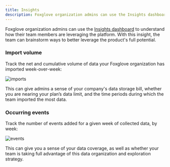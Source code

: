 ```yaml
---
title: Insights
description: Foxglove organization admins can use the Insights dashboard to understand how their team members are leveraging the platform. With this insight, the team can brainstorm ways to better leverage the product's full potential.
---
```


Foxglove organization admins can use the [Insights dashboard](https://console.foxglove.dev/settings/insights) to understand how their team members are leveraging the platform. With this insight, the team can brainstorm ways to better leverage the product's full potential.

### Import volume

Track the net and cumulative volume of data your Foxglove organization has imported week-over-week:

![imports](/img/docs/insights/imports.webp)

This can give admins a sense of your company's data storage bill, whether you are nearing your plan’s data limit, and the time periods during which the team imported the most data.

### Occurring events

Track the number of events added for a given week of collected data, by week:

![events](/img/docs/insights/events.webp)

This can give you a sense of your data coverage, as well as whether your team is taking full advantage of this data organization and exploration strategy.
